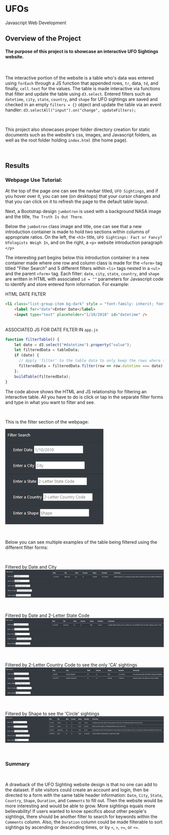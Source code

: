 # UFOs
Javascript Web Development

## Overview of the Project

#### The purpose of this project is to showcase an interactive UFO Sightings website.

<br>

The interactive portion of the website is a table who's data was entered using `forEach` through a JS function that appended rows, `tr`, data, `td`, and finally, `cell.text` for the values. The table is made interactive via functions that filter and update the table using `d3.select`. Entered filters such as `datetime`, `city`, `state`, `country`, and `shape` for UFO sightings are saved and checked in an empty `filters = {}` object and update the table via an event handler: `d3.selectAll("input").on("change", updateFilters);`

<br>

This project also showcases proper folder directory creation for static documents such as the website's css, images, and Javascript folders, as well as the root folder holding `index.html` (the home page).

<br>

## Results

### Webpage Use Tutorial:

At the top of the page one can see the navbar titled, `UFO Sightings`, and if you hover over it, you can see (on desktops) that your cursor changes and that you can click on it to refresh the page to the default table layout.

Next, a Bootstrap design `jumbotron` is used with a background NASA image and the title, `The Truth Is Out There`.

Below the `jumbotron` class image and title, one can see that a new introduction container is made to hold two sections within columns of appropriate ratios. On the left, the `<h3>` title, `UFO Sightings: Fact or Fancy? Ufologists Weigh In`, and on the right, a `<p>` website introduction paragraph `</p>`

The interesting part begins below this introduction container in a new container made where one row and column class is made for the `<form>` tag titled "Filter Search" and 5 different filters within `<li>` tags nested in a `<ul>` and the parent `<form>` tag. Each filter: `date`, `city`, `state`, `country`, and `shape` are written in HTML with associated `id = ""` parameters for Javascript code to identify and store entered form information. For example:

HTML DATE FILTER

```html
<li class="list-group-item bg-dark" style = "font-family: inherit; font-size: 1rem;">
    <label for="date">Enter Date</label>
    <input type="text" placeholder="1/10/2010" id="datetime" />
                                
```

ASSOCIATED JS FOR DATE FILTER IN `app.js`

```js
function filterTable() {    
    let date = d3.select("#datetime").property("value");
    let filteredData = tableData;
    if (date) {
      // Apply 'filter' to the table data to only keep the rows where the 'datetime' value matches the filter value
      filteredData = filteredData.filter(row => row.datetime === date);
    };
    buildTable(filteredData);
}
```

The code above shows the HTML and JS relationship for filtering an interactive table. All you have to do is click or tap in the separate filter forms and type in what you want to filter and see.

<br>

This is the filter section of the webpage:

![Filters](https://github.com/derekhuggens/UFOs/blob/be49e6f404e2be5d577165f6fd8f81c11b0abc81/readMeImages/filters.png)

<br>

Below you can see multiple examples of the table being filtered using the different filter forms:

<br>

Filtered by Date and City
![City](https://github.com/derekhuggens/UFOs/blob/be49e6f404e2be5d577165f6fd8f81c11b0abc81/readMeImages/datecity.png)

<br>

Filtered by Date and 2-Letter State Code
![State](https://github.com/derekhuggens/UFOs/blob/be49e6f404e2be5d577165f6fd8f81c11b0abc81/readMeImages/datestate.png)

<br>

Filtered by 2-Letter Country Code to see the only 'CA' sightings
![Country](https://github.com/derekhuggens/UFOs/blob/be49e6f404e2be5d577165f6fd8f81c11b0abc81/readMeImages/country.png)

<br>

Filtered by Shape to see the 'Circle' sightings
![Shape](https://github.com/derekhuggens/UFOs/blob/be49e6f404e2be5d577165f6fd8f81c11b0abc81/readMeImages/circle.png)

<br>

### Summary

<br>


A drawback of the UFO Sighting website design is that no one can add to the dataset. If site visitors could create an account and login, then be directed to a form with the same table header information: `Date`, `City`, `State`, `Country`, `Shape`, `Duration`, and `Comments` to fill out. Then the website would be more interesting and would be able to grow. More sightings equals more believability! If users wanted to know specifics about other people's sightings, there should be another filter to search for keywords within the `Comments` column. Also, the `Duration` column could be made filterable to sort sightings by ascending or descending times, or by `<`, `>`, `>=`, or `<=`.
